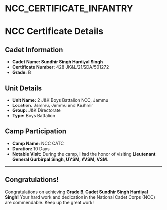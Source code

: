 # NCC_CERTIFICATE_INFANTRY
# NCC Certificate Details

## Cadet Information
- **Cadet Name:  Sundhir Singh Hardiyal Singh**
- **Certificate Number:** 428 JK&L/21/SDA/501272
- **Grade:** B

## Unit Details
- **Unit Name:** 2 J&K Boys Battalion NCC, Jammu
- **Location:** Jammu, Jammu and Kashmir
- **Group:** J&K Directorate
- **Type:** Boys Battalion

## Camp Participation
- **Camp Name:** NCC CATC
- **Duration:** 10 Days
- **Notable Visit:** During the camp, I had the honor of visiting **Lieutenant General Gurbirpal Singh, UYSM, AVSM, VSM**.

---

## Congratulations!
Congratulations on achieving **Grade B**, **Cadet Sundhir Singh Hardiyal Singh!** Your hard work and dedication in the National Cadet Corps (NCC) are commendable. Keep up the great work!


